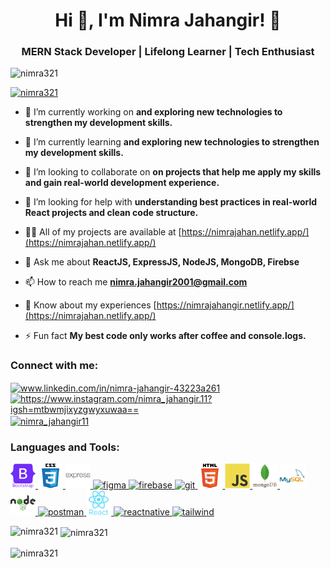 <h1 align="center">Hi 👋, I'm Nimra Jahangir! 🚀</h1>
<h3 align="center">MERN Stack Developer | Lifelong Learner | Tech Enthusiast</h3>

<p align="left"> <img src="https://komarev.com/ghpvc/?username=nimra321&label=Profile%20views&color=0e75b6&style=flat" alt="nimra321" /> </p>

<p align="left"> <a href="https://github.com/ryo-ma/github-profile-trophy"><img src="https://github-profile-trophy.vercel.app/?username=nimra321" alt="nimra321" /></a> </p>

- 🔭 I’m currently working on **and exploring new technologies to strengthen my development skills.**

- 🌱 I’m currently learning **and exploring new technologies to strengthen my development skills.**

- 👯 I’m looking to collaborate on **on projects that help me apply my skills and gain real-world development experience.**

- 🤝 I’m looking for help with **understanding best practices in real-world React projects and clean code structure.**

- 👨‍💻 All of my projects are available at [https://nimrajahan.netlify.app/](https://nimrajahan.netlify.app/)

- 💬 Ask me about **ReactJS, ExpressJS, NodeJS, MongoDB, Firebse**

- 📫 How to reach me **nimra.jahangir2001@gmail.com**

- 📄 Know about my experiences [https://nimrajahangir.netlify.app/](https://nimrajahan.netlify.app/)

- ⚡ Fun fact **My best code only works after coffee and console.logs.**

<h3 align="left">Connect with me:</h3>
<p align="left">
<a href="https://linkedin.com/in/www.linkedin.com/in/nimra-jahangir-43223a261" target="blank"><img align="center" src="https://raw.githubusercontent.com/rahuldkjain/github-profile-readme-generator/master/src/images/icons/Social/linked-in-alt.svg" alt="www.linkedin.com/in/nimra-jahangir-43223a261" height="30" width="40" /></a>
<a href="https://instagram.com/https://www.instagram.com/nimra_jahangir.11?igsh=mtbwmjixyzgwyxuwaa==" target="blank"><img align="center" src="https://raw.githubusercontent.com/rahuldkjain/github-profile-readme-generator/master/src/images/icons/Social/instagram.svg" alt="https://www.instagram.com/nimra_jahangir.11?igsh=mtbwmjixyzgwyxuwaa==" height="30" width="40" /></a>
<a href="https://dribbble.com/nimra_jahangir11" target="blank"><img align="center" src="https://raw.githubusercontent.com/rahuldkjain/github-profile-readme-generator/master/src/images/icons/Social/dribbble.svg" alt="nimra_jahangir11" height="30" width="40" /></a>
</p>

<h3 align="left">Languages and Tools:</h3>
<p align="left"> <a href="https://getbootstrap.com" target="_blank" rel="noreferrer"> <img src="https://raw.githubusercontent.com/devicons/devicon/master/icons/bootstrap/bootstrap-plain-wordmark.svg" alt="bootstrap" width="40" height="40"/> </a> <a href="https://www.w3schools.com/css/" target="_blank" rel="noreferrer"> <img src="https://raw.githubusercontent.com/devicons/devicon/master/icons/css3/css3-original-wordmark.svg" alt="css3" width="40" height="40"/> </a> <a href="https://expressjs.com" target="_blank" rel="noreferrer"> <img src="https://raw.githubusercontent.com/devicons/devicon/master/icons/express/express-original-wordmark.svg" alt="express" width="40" height="40"/> </a> <a href="https://www.figma.com/" target="_blank" rel="noreferrer"> <img src="https://www.vectorlogo.zone/logos/figma/figma-icon.svg" alt="figma" width="40" height="40"/> </a> <a href="https://firebase.google.com/" target="_blank" rel="noreferrer"> <img src="https://www.vectorlogo.zone/logos/firebase/firebase-icon.svg" alt="firebase" width="40" height="40"/> </a> <a href="https://git-scm.com/" target="_blank" rel="noreferrer"> <img src="https://www.vectorlogo.zone/logos/git-scm/git-scm-icon.svg" alt="git" width="40" height="40"/> </a> <a href="https://www.w3.org/html/" target="_blank" rel="noreferrer"> <img src="https://raw.githubusercontent.com/devicons/devicon/master/icons/html5/html5-original-wordmark.svg" alt="html5" width="40" height="40"/> </a> <a href="https://developer.mozilla.org/en-US/docs/Web/JavaScript" target="_blank" rel="noreferrer"> <img src="https://raw.githubusercontent.com/devicons/devicon/master/icons/javascript/javascript-original.svg" alt="javascript" width="40" height="40"/> </a> <a href="https://www.mongodb.com/" target="_blank" rel="noreferrer"> <img src="https://raw.githubusercontent.com/devicons/devicon/master/icons/mongodb/mongodb-original-wordmark.svg" alt="mongodb" width="40" height="40"/> </a> <a href="https://www.mysql.com/" target="_blank" rel="noreferrer"> <img src="https://raw.githubusercontent.com/devicons/devicon/master/icons/mysql/mysql-original-wordmark.svg" alt="mysql" width="40" height="40"/> </a> <a href="https://nodejs.org" target="_blank" rel="noreferrer"> <img src="https://raw.githubusercontent.com/devicons/devicon/master/icons/nodejs/nodejs-original-wordmark.svg" alt="nodejs" width="40" height="40"/> </a> <a href="https://postman.com" target="_blank" rel="noreferrer"> <img src="https://www.vectorlogo.zone/logos/getpostman/getpostman-icon.svg" alt="postman" width="40" height="40"/> </a> <a href="https://reactjs.org/" target="_blank" rel="noreferrer"> <img src="https://raw.githubusercontent.com/devicons/devicon/master/icons/react/react-original-wordmark.svg" alt="react" width="40" height="40"/> </a> <a href="https://reactnative.dev/" target="_blank" rel="noreferrer"> <img src="https://reactnative.dev/img/header_logo.svg" alt="reactnative" width="40" height="40"/> </a> <a href="https://tailwindcss.com/" target="_blank" rel="noreferrer"> <img src="https://www.vectorlogo.zone/logos/tailwindcss/tailwindcss-icon.svg" alt="tailwind" width="40" height="40"/> </a> </p>

<p><img align="left" src="https://github-readme-stats.vercel.app/api/top-langs?username=nimra321&show_icons=true&locale=en&layout=compact" alt="nimra321" /></p>

<p>&nbsp;<img align="center" src="https://github-readme-stats.vercel.app/api?username=nimra321&show_icons=true&locale=en" alt="nimra321" /></p>

<p><img align="center" src="https://github-readme-streak-stats.herokuapp.com/?user=nimra321&" alt="nimra321" /></p>
